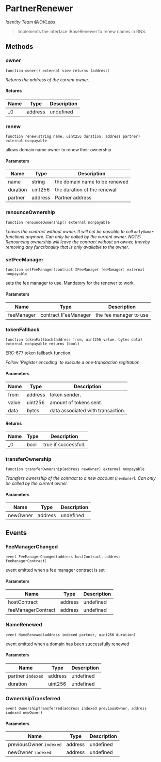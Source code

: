 # PartnerRenewer

*Identity Team @IOVLabs*

> Implements the interface IBaseRenewer to renew names in RNS.





## Methods

### owner

```solidity
function owner() external view returns (address)
```



*Returns the address of the current owner.*


#### Returns

| Name | Type | Description |
|---|---|---|
| _0 | address | undefined |

### renew

```solidity
function renew(string name, uint256 duration, address partner) external nonpayable
```

allows domain name owner to renew their ownership



#### Parameters

| Name | Type | Description |
|---|---|---|
| name | string | the domain name to be renewed |
| duration | uint256 | the duration of the renewal |
| partner | address | Partner address |

### renounceOwnership

```solidity
function renounceOwnership() external nonpayable
```



*Leaves the contract without owner. It will not be possible to call `onlyOwner` functions anymore. Can only be called by the current owner. NOTE: Renouncing ownership will leave the contract without an owner, thereby removing any functionality that is only available to the owner.*


### setFeeManager

```solidity
function setFeeManager(contract IFeeManager feeManager) external nonpayable
```

sets the fee manager to use. Mandatory for the renewer to work.



#### Parameters

| Name | Type | Description |
|---|---|---|
| feeManager | contract IFeeManager | the fee manager to use |

### tokenFallback

```solidity
function tokenFallback(address from, uint256 value, bytes data) external nonpayable returns (bool)
```

ERC-677 token fallback function.

*Follow &#39;Register encoding&#39; to execute a one-transaction regitration.*

#### Parameters

| Name | Type | Description |
|---|---|---|
| from | address | token sender. |
| value | uint256 | amount of tokens sent. |
| data | bytes | data associated with transaction. |

#### Returns

| Name | Type | Description |
|---|---|---|
| _0 | bool | true if successfull. |

### transferOwnership

```solidity
function transferOwnership(address newOwner) external nonpayable
```



*Transfers ownership of the contract to a new account (`newOwner`). Can only be called by the current owner.*

#### Parameters

| Name | Type | Description |
|---|---|---|
| newOwner | address | undefined |



## Events

### FeeManagerChanged

```solidity
event FeeManagerChanged(address hostContract, address feeManagerContract)
```

event emitted when a fee manager contract is set



#### Parameters

| Name | Type | Description |
|---|---|---|
| hostContract  | address | undefined |
| feeManagerContract  | address | undefined |

### NameRenewed

```solidity
event NameRenewed(address indexed partner, uint256 duration)
```

event emitted when a domain has been successfully renewed



#### Parameters

| Name | Type | Description |
|---|---|---|
| partner `indexed` | address | undefined |
| duration  | uint256 | undefined |

### OwnershipTransferred

```solidity
event OwnershipTransferred(address indexed previousOwner, address indexed newOwner)
```





#### Parameters

| Name | Type | Description |
|---|---|---|
| previousOwner `indexed` | address | undefined |
| newOwner `indexed` | address | undefined |



